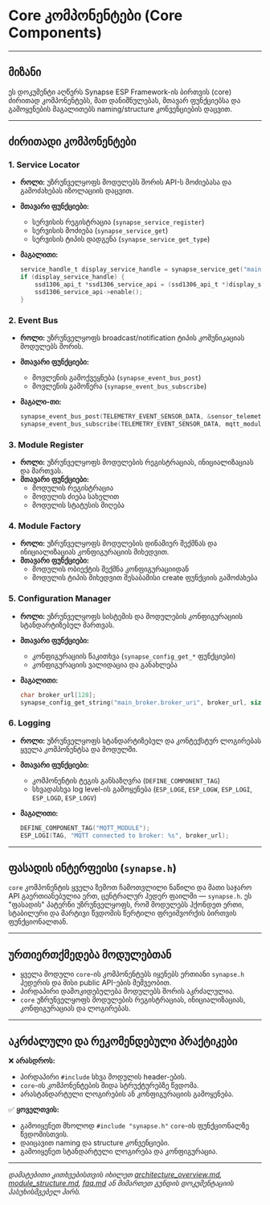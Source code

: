 # Core კომპონენტები (Core Components)

---

## მიზანი

ეს დოკუმენტი აღწერს Synapse ESP Framework-ის ბირთვის (core) ძირითად კომპონენტებს, მათ დანიშნულებას, მთავარ ფუნქციებსა და გამოყენების მაგალითებს naming/structure კონვენციების დაცვით.

---

## ძირითადი კომპონენტები

### 1. Service Locator

- **როლი:** უზრუნველყოფს მოდულებს შორის API-ს მოძიებასა და გამოძახებას იზოლაციის დაცვით.
- **მთავარი ფუნქციები:**
  - სერვისის რეგისტრაცია (`synapse_service_register`)
  - სერვისის მოძიება (`synapse_service_get`)
  - სერვისის ტიპის დადგენა (`synapse_service_get_type`)
- **მაგალითი:**

  ```c
  service_handle_t display_service_handle = synapse_service_get("main_display");
  if (display_service_handle) {
      ssd1306_api_t *ssd1306_service_api = (ssd1306_api_t *)display_service_handle;
      ssd1306_service_api->enable();
  }
  ```

### 2. Event Bus

- **როლი:** უზრუნველყოფს broadcast/notification ტიპის კომუნიკაციას მოდულებს შორის.
- **მთავარი ფუნქციები:**
  - მოვლენის გამოქვეყნება (`synapse_event_bus_post`)
  - მოვლენის გამოწერა (`synapse_event_bus_subscribe`)
- **მაგალი-თი:**

  ```c
  synapse_event_bus_post(TELEMETRY_EVENT_SENSOR_DATA, &sensor_telemetry_data_wrapper);
  synapse_event_bus_subscribe(TELEMETRY_EVENT_SENSOR_DATA, mqtt_module_instance);
  ```

### 3. Module Register

- **როლი:** უზრუნველყოფს მოდულების რეგისტრაციას, ინიციალიზაციას და მართვას.
- **მთავარი ფუნქციები:**
  - მოდულის რეგისტრაცია
  - მოდულის ძიება სახელით
  - მოდულის სტატუსის მიღება

### 4. Module Factory

- **როლი:** უზრუნველყოფს მოდულების დინამიურ შექმნას და ინიციალიზაციას კონფიგურაციის მიხედვით.
- **მთავარი ფუნქციები:**
  - მოდულის ობიექტის შექმნა კონფიგურაციიდან
  - მოდულის ტიპის მიხედვით შესაბამისი create ფუნქციის გამოძახება

### 5. Configuration Manager

- **როლი:** უზრუნველყოფს სისტემის და მოდულების კონფიგურაციის სტანდარტიზებულ მართვას.
- **მთავარი ფუნქციები:**
  - კონფიგურაციის წაკითხვა (`synapse_config_get_*` ფუნქციები)
  - კონფიგურაციის ვალიდაცია და განახლება
- **მაგალითი:**

  ```c
  char broker_url[128];
  synapse_config_get_string("main_broker.broker_uri", broker_url, sizeof(broker_url));
  ```

### 6. Logging

- **როლი:** უზრუნველყოფს სტანდარტიზებულ და კონტექსტურ ლოგირებას ყველა კომპონენტსა და მოდულში.
- **მთავარი ფუნქციები:**
  - კომპონენტის ტეგის განსაზღვრა (`DEFINE_COMPONENT_TAG`)
  - სხვადასხვა log level-ის გამოყენება (`ESP_LOGE`, `ESP_LOGW`, `ESP_LOGI`, `ESP_LOGD`, `ESP_LOGV`)
- **მაგალითი:**

  ```c
  DEFINE_COMPONENT_TAG("MQTT_MODULE");
  ESP_LOGI(TAG, "MQTT connected to broker: %s", broker_url);
  ```

---

## ფასადის ინტერფეისი (`synapse.h`)

`core` კომპონენტის ყველა ზემოთ ჩამოთვლილი ნაწილი და მათი საჯარო API გაერთიანებულია ერთ, ცენტრალურ ჰედერ ფაილში — `synapse.h`. ეს "ფასადის" პატერნი უზრუნველყოფს, რომ მოდულებს ჰქონდეთ ერთი, სტაბილური და მარტივი წვდომის წერტილი ფრეიმვორქის ბირთვის ფუნქციონალთან.

---

## ურთიერთქმედება მოდულებთან

- ყველა მოდული `core`-ის კომპონენტებს იყენებს ერთიანი `synapse.h` ჰედერის და მისი public API-ების მეშვეობით.
- პირდაპირი დამოკიდებულება მოდულებს შორის აკრძალულია.
- `core` უზრუნველყოფს მოდულების რეგისტრაციას, ინიციალიზაციას, კონფიგურაციას და ლოგირებას.

---

## აკრძალული და რეკომენდებული პრაქტიკები

❌ **არასდროს:**

- პირდაპირი `#include` სხვა მოდულის header-ების.
- `core`-ის კომპონენტების შიდა სტრუქტურებზე წვდომა.
- არასტანდარტული ლოგირების ან კონფიგურაციის გამოყენება.

✅ **ყოველთვის:**

- გამოიყენეთ მხოლოდ `#include "synapse.h"` `core`-ის ფუნქციონალზე წვდომისთვის.
- დაიცავით naming და structure კონვენციები.
- გამოიყენეთ სტანდარტული ლოგირება და კონფიგურაცია.

---

_დამატებითი კითხვებისთვის იხილეთ [architecture_overview.md](../design_decisions/architecture_overview.md), [module_structure.md](../convention/module_structure.md), [faq.md](../structure/faq.md) ან მიმართეთ გუნდის დოკუმენტაციის პასუხისმგებელ პირს._
